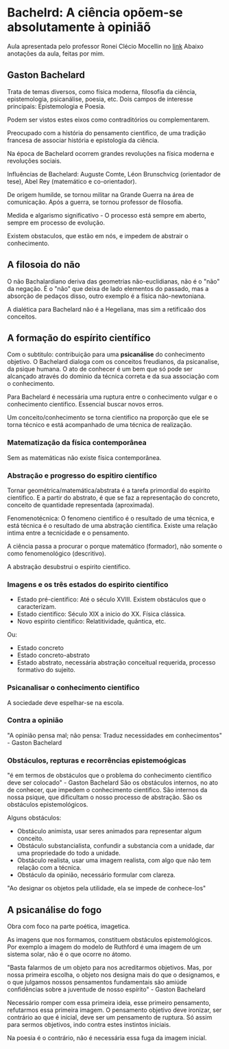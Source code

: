 # Bachelrd: A ciência opõem-se absolutamente à opiniãõ
Aula apresentada pelo professor Ronei Clécio Mocellin no [link](https://www.youtube.com/watch?v=ABsLVFIQJtA)
Abaixo anotações da aula, feitas por mim.

## Gaston Bachelard
Trata de temas diversos, como física moderna, filosofia da ciência, epistemologia, psicanálise, poesia, etc.
Dois campos de interesse principais: Epistemologia e Poesia.

Podem ser vistos estes eixos como contraditórios ou complementarem.

Preocupado com a história do pensamento cientifico, de uma tradição francesa de associar história e epistologia da ciência.

Na época de Bachelard ocorrem grandes revoluções na física moderna e revoluções sociais.

Influências de Bachelard: Auguste Comte, Léon Brunschvicg (orientador de tese), Abel Rey (matemático e co-orientador).

De origem humilde, se tornou militar na Grande Guerra na área de comunicação. Após a guerra, se tornou professor de filosofia.

Medida e algarismo significativo - O processo está sempre em aberto, sempre em processo de evolução.

Existem obstaculos, que estão em nós, e impedem de abstrair o conhecimento. 

## A filosoia do não
O não Bachalardiano deriva das geometrias não-euclidianas, não é o "não" da negação. É o "não" que deixa de lado elementos do passado, mas a absorção de  pedaços disso, outro exemplo é a física não-newtoniana.

A dialética para Bachelard não é a Hegeliana, mas sim a retificaão dos conceitos.

## A formação do espírito científico
Com o subtitulo: contribuição para uma **psicanálise** do conhecimento objetivo.
O Bachelard dialoga com os conceitos freudianos, da psicanalise, da psique humana. O ato de conhecer é um bem que só pode ser alcançado através do dominio da técnica correta e da sua associação com o conhecimento.

Para Bachelard é necessária uma ruptura entre o conhecimento vulgar e o conhecimento cientifico. Essencial buscar novos erros.

Um conceito/conhecimento se torna cientifico na proporção que ele se torna técnico e está acompanhado de uma técnica de realização.

### Matematização da física contemporânea
Sem as matemáticas não existe física contemporânea. 

### Abstração e progresso do espitiro científico
Tornar geométrica/matemática/abstrata é a tarefa primordial do espirito cientifico. E a partir do abstrato, é que se faz a representação do concreto, conceito de quantidade representada (aproximada).

Fenomenotécnica: O fenomeno cientifico é o resultado de uma técnica, e está técnica é o resultado de uma abstração cientifica. Existe uma relação intima entre a tecnicidade e o pensamento.

A ciência passa a procurar o porque matemático (formador), não somente o como fenomenológico (descritivo).

A abstração desubstrui o espirito cientifico.

### Imagens e os três estados do espirito científico
- Estado pré-cientifico: Até o século XVIII. Existem obstáculos que o caracterizam.
- Estado cientifico: Século XIX a inicio do XX. Física clássica.
- Novo espirito cientifico: Relatitividade, quântica, etc.

Ou:

- Estado concreto
- Estado concreto-abstrato
- Estado abstrato, necessária abstração conceitual requerida, processo formativo do sujeito.

### Psicanalisar o conhecimento cientifico
A sociedade deve espelhar-se na escola.

### Contra a opinião
"A opinião pensa mal; não pensa: Traduz necessidades em conhecimentos" - Gaston Bachelard

### Obstáculos, repturas e recorrências epistemoógicas
"é em termos de obstáculos que o problema do conhecimento cientifico deve ser colocado" - Gaston Bachelard
São os obstáculos internos, no ato de conhecer, que impedem o conhecimento cientifico. São internos da nossa psique, que dificultam o nosso processo de abstração. São os obstáculos epistemológicos.

Alguns obstáculos:
- Obstáculo animista, usar seres animados para representar algum conceito.
- Obstáculo substancialista, confundir a substancia com a unidade, dar uma propriedade do todo a unidade.
- Obstáculo realista, usar uma imagem realista, com algo que não tem relação com a técnica.
- Obstáculo da opinião, necessário formular com clareza.

"Ao designar os objetos pela utilidade, ela se impede de conhece-los"

## A psicanálise do fogo
Obra com foco na parte poética, imagetica.

As imagens que nos formamos, constituem obstáculos epistemológicos. Por exemplo a imagem do modelo de Ruthford é uma imagem de um sistema solar, não é o que ocorre no átomo.

"Basta falarmos de um objeto para nos acreditarmos objetivos. Mas, por nossa primeira escolha, o objeto nos designa mais do que o designamos, e o que julgamos nossos pensamentos fundamentais são amiúde confidências sobre a juventude de nosso espírito" - Gaston Bachelard

Necessário romper com essa primeira ideia, esse primeiro pensamento, refutarmos essa primeira imagem. O pensamento objetivo deve ironizar, ser contrário ao que é inicial, deve ser um pensamento de ruptura. Só assim para sermos objetivos, indo contra estes instintos iniciais.

Na poesia é o contrário, não é necessária essa fuga da imagem inicial. 
